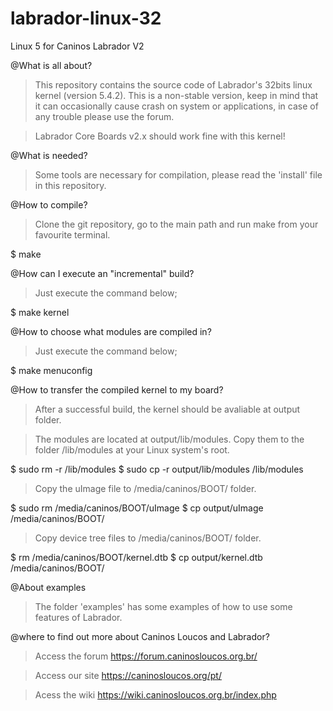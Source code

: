 # labrador-linux-32
Linux 5 for Caninos Labrador V2

@What is all about?
>This repository contains the source code of Labrador's 32bits linux kernel (version 5.4.2). This is a non-stable version, keep in mind that it can occasionally cause crash on system or applications, in case of any trouble please use the forum.

>Labrador Core Boards v2.x should work fine with this kernel!

@What is needed?
>Some tools are necessary for compilation, please read the 'install' file in this repository.

@How to compile?
>Clone the git repository, go to the main path and run make from your favourite terminal.

$ make

@How can I execute an "incremental" build?
>Just execute the command below;

$ make kernel

@How to choose what modules are compiled in?
>Just execute the command below;

$ make menuconfig

@How to transfer the compiled kernel to my board?

>After a successful build, the kernel should be avaliable at output folder.

>The modules are located at output/lib/modules. Copy them to the folder /lib/modules at your Linux system's root.

$ sudo rm -r /lib/modules
$ sudo cp -r output/lib/modules /lib/modules

>Copy the uImage file to /media/caninos/BOOT/ folder.

$ sudo rm /media/caninos/BOOT/uImage
$ cp output/uImage /media/caninos/BOOT/

>Copy device tree files to /media/caninos/BOOT/ folder.

$ rm /media/caninos/BOOT/kernel.dtb
$ cp output/kernel.dtb /media/caninos/BOOT/

@About examples

>The folder 'examples' has some examples of how to use some features of Labrador. 

@where to find out more about Caninos Loucos and Labrador?

>Access the forum https://forum.caninosloucos.org.br/

>Access our site https://caninosloucos.org/pt/

>Acess the wiki https://wiki.caninosloucos.org.br/index.php

